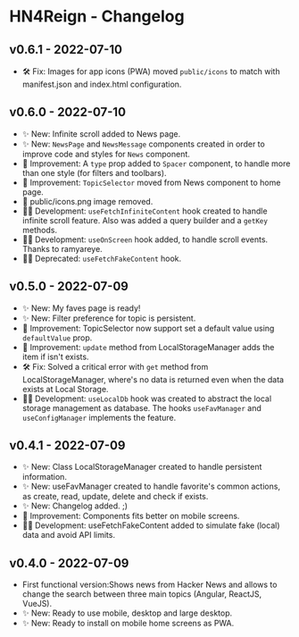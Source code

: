 
# HN4Reign - Changelog


## v0.6.1 - 2022-07-10
* 🛠️ Fix: Images for app icons (PWA) moved `public/icons` to match with manifest.json and index.html configuration.  

## v0.6.0 - 2022-07-10
* ✨ New: Infinite scroll added to News page. 
* ✨ New: `NewsPage` and `NewsMessage` components created in order to improve code and styles for `News` component.  
* 🔧 Improvement: A `type` prop added to `Spacer` component, to handle more than one style (for filters and toolbars).
* 🔧 Improvement: `TopicSelector` moved from News component to home page.
* 🚮 public/icons.png image removed.
* 👨‍💻 Development: `useFetchInfiniteContent` hook created to handle infinite scroll feature. Also was added a query builder and a `getKey` methods.
* 👨‍💻 Development: `useOnScreen` hook added, to handle scroll events. Thanks to ramyareye.
* 👨‍💻 Deprecated: `useFetchFakeContent` hook.

## v0.5.0 - 2022-07-09
* ✨ New: My faves page is ready! 
* ✨ New: Filter preference for topic is persistent.
* 🔧 Improvement: TopicSelector now support set a default value using `defaultValue` prop.
* 🔧 Improvement: `update` method from LocalStorageManager adds the item if isn't exists.
* 🛠️ Fix: Solved a critical error with `get` method from LocalStorageManager, where's no data is returned even when the data exists at Local Storage.
* 👨‍💻 Development: `useLocalDb` hook was created to abstract the local storage management as database. The hooks `useFavManager` and `useConfigManager` implements the feature.
## v0.4.1 - 2022-07-09
* ✨ New: Class LocalStorageManager created to handle persistent information.
* ✨ New: useFavManager created to handle favorite's common actions, as create, read, update, delete and check if exists.
* ✨ New: Changelog added. ;)
* 🔧 Improvement: Components fits better on mobile screens.
* 👨‍💻 Development: useFetchFakeContent added to simulate fake (local) data and avoid API limits. 

## v0.4.0 - 2022-07-09
* First functional version:Shows news from Hacker News and allows to change the search between three main topics (Angular, ReactJS, VueJS).
* ✨ New: Ready to use mobile, desktop and large desktop.
* ✨ New: Ready to install on mobile home screens as PWA.